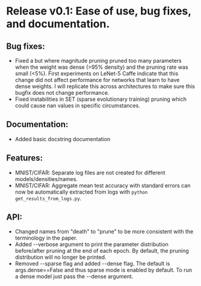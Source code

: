 
# Release v0.1: Ease of use, bug fixes, and documentation.
## Bug fixes:
 - Fixed a but where magnitude pruning pruned too many parameters when the weight was dense (>95% density) and the pruning rate was small (<5%).
   First experiments on LeNet-5 Caffe indicate that this change did not affect performance for networks that learn to have dense weights.
   I will replicate this across architectures to make sure this bugfix does not change performance.
 - Fixed instabilities in SET (sparse evolutionary training) pruning which could cause nan values in specific circumstances.

## Documentation:
 - Added basic docstring documentation

## Features:
  - MNIST/CIFAR: Separate log files are not created for different models/densities/names.
  - MNIST/CIFAR: Aggregate mean test accuracy with standard errors can now be automatically extracted from logs with `python get_results_from_logs.py`.

## API:
  - Changed names from "death" to "prune" to be more consistent with the terminology in the paper.
  - Added --verbose argument to print the parameter distribution before/after pruning at the end of each epoch. By default, the pruning distribution will no longer be printed.
  - Removed --sparse flag and added --dense flag. The default is args.dense==False and thus sparse mode is enabled by default. To run a dense model just pass the --dense argument.

